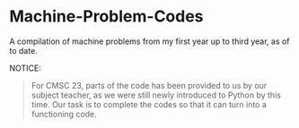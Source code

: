 # Machine-Problem-Codes
A compilation of machine problems from my first year up to third year, as of to date.  

NOTICE:
> For CMSC 23, parts of the code has been provided to us by our subject teacher, as we were still newly introduced to Python by this time. Our task is to complete the codes so that it
can turn into a functioning code.
